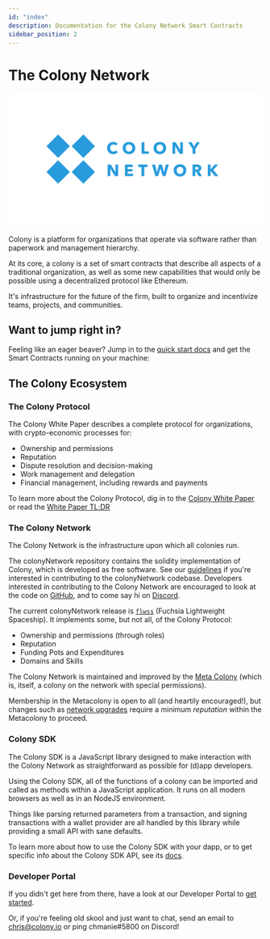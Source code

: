 ```yaml
---
id: "index"
description: Documentation for the Colony Network Smart Contracts
sidebar_position: 2
---
```


# The Colony Network

![](https://raw.githubusercontent.com/JoinColony/brand/v1.0.0/logo_network.svg)

Colony is a platform for organizations that operate via software rather than paperwork and management hierarchy.

At its core, a colony is a set of smart contracts that describe all aspects of a traditional organization, as well as some new capabilities that would only be possible using a decentralized protocol like Ethereum.

It's infrastructure for the future of the firm, built to organize and incentivize teams, projects, and communities.

## Want to jump right in?

Feeling like an eager beaver? Jump in to the [quick start docs](quick-start) and get the Smart Contracts running on your machine:

## The Colony Ecosystem

### The Colony Protocol

The Colony White Paper describes a complete protocol for organizations, with crypto-economic processes for:

* Ownership and permissions
* Reputation
* Dispute resolution and decision-making
* Work management and delegation
* Financial management, including rewards and payments

To learn more about the Colony Protocol, dig in to the [Colony White Paper](https://colony.io/whitepaper.pdf) or read the [White Paper TL;DR](tldr/)

### The Colony Network

The Colony Network is the infrastructure upon which all colonies run.

The colonyNetwork repository contains the solidity implementation of Colony, which is developed as free software. See our [guidelines](https://github.com/JoinColony/colonyNetwork/blob/develop/.github/CONTRIBUTING.md) if you're interested in contributing to the colonyNetwork codebase. Developers interested in contributing to the Colony Network are encouraged to look at the code on [GitHub](https://github.com/JoinColony/colonyNetwork), and to come say hi on [Discord](https://discord.gg/feVZWwysqM).

The current colonyNetwork release is [`flwss`](https://github.com/JoinColony/colonyNetwork/releases/tag/flwss) (Fuchsia Lightweight Spaceship). It implements some, but not all, of the Colony Protocol:

* Ownership and permissions (through roles)
* Reputation
* Funding Pots and Expenditures
* Domains and Skills

The Colony Network is maintained and improved by the [Meta Colony](tldr/metacolony.md) (which is, itself, a colony on the network with special permissions).

Membership in the Metacolony is open to all (and heartily encouraged!), but changes such as [network upgrades](concepts/upgrades.md) require a minimum _reputation_ within the Metacolony to proceed.

### Colony SDK

The Colony SDK is a JavaScript library designed to make interaction with the Colony Network as straightforward as possible for (d)app developers.

Using the Colony SDK, all of the functions of a colony can be imported and called as methods within a JavaScript application. It runs on all modern browsers as well as in an NodeJS environment.

Things like parsing returned parameters from a transaction, and signing transactions with a wallet provider are all handled by this library while providing a small API with sane defaults.

To learn more about how to use the Colony SDK with your dapp, or to get specific info about the Colony SDK API, see its [docs](https://docs.colony.io/colonysdk).

### Developer Portal

If you didn't get here from there, have a look at our Developer Portal to [get started](https://www.notion.so/colony/Colony-Developer-Portal-2155ba0a012e46f9991bbd693b04de2b).

Or, if you're feeling old skool and just want to chat, send an email to [chris@colony.io](mailto:build@colony.io) or ping chmanie#5800 on Discord!
